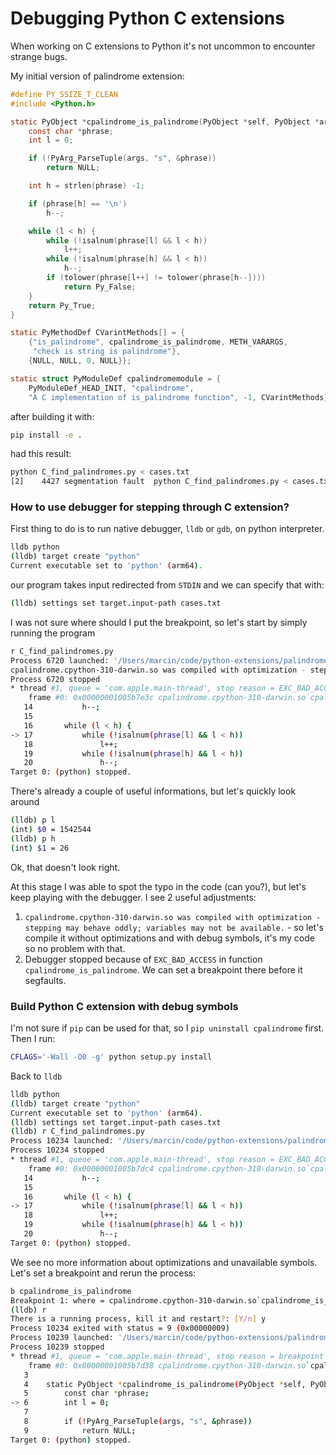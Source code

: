 # Debugging Python C extensions

When working on C extensions to Python it's not uncommon to encounter strange bugs. 

My initial version of palindrome extension:

```C
#define PY_SSIZE_T_CLEAN
#include <Python.h>

static PyObject *cpalindrome_is_palindrome(PyObject *self, PyObject *args) {
    const char *phrase;
    int l = 0;

    if (!PyArg_ParseTuple(args, "s", &phrase))
        return NULL;

    int h = strlen(phrase) -1;

    if (phrase[h] == '\n')
        h--;

    while (l < h) {
        while (!isalnum(phrase[l] && l < h))
            l++;
        while (!isalnum(phrase[h] && l < h))
            h--;
        if (tolower(phrase[l++] != tolower(phrase[h--])))
            return Py_False;
    }
    return Py_True;
}

static PyMethodDef CVarintMethods[] = {
    {"is_palindrome", cpalindrome_is_palindrome, METH_VARARGS, 
     "check is string is palindrome"},
    {NULL, NULL, 0, NULL}};

static struct PyModuleDef cpalindromemodule = {
    PyModuleDef_HEAD_INIT, "cpalindrome",
    "A C implementation of is_palindrome function", -1, CVarintMethods};
```
after building it with:

```bash
pip install -e .
```

had this result:

```bash
python C_find_palindromes.py < cases.txt                                               
[2]    4427 segmentation fault  python C_find_palindromes.py < cases.txt
```

### How to use debugger for stepping through C extension?

First thing to do is to run native debugger, `lldb` or `gdb`, on python interpreter.
```bash
lldb python
(lldb) target create "python"
Current executable set to 'python' (arm64).
```

our program takes input redirected from `STDIN` and we can specify that with:

```bash
(lldb) settings set target.input-path cases.txt
```

I was not sure where should I put the breakpoint, so let's start by simply running the program


```bash
r C_find_palindromes.py 
Process 6720 launched: '/Users/marcin/code/python-extensions/palindrome/.venv/bin/python' (arm64)
cpalindrome.cpython-310-darwin.so was compiled with optimization - stepping may behave oddly; variables may not be available.
Process 6720 stopped
* thread #1, queue = 'com.apple.main-thread', stop reason = EXC_BAD_ACCESS (code=1, address=0x101200000)
    frame #0: 0x00000001005b7e3c cpalindrome.cpython-310-darwin.so`cpalindrome_is_palindrome(self=<unavailable>, args=<unavailable>) at cpalindromemodule.c:17:17 [opt]
   14  	        h--;
   15  	
   16  	    while (l < h) {
-> 17  	        while (!isalnum(phrase[l] && l < h))
   18  	            l++;
   19  	        while (!isalnum(phrase[h] && l < h))
   20  	            h--;
Target 0: (python) stopped.
```

There's already a couple of useful informations, but let's quickly look around

```bash
(lldb) p l
(int) $0 = 1542544
(lldb) p h
(int) $1 = 26
```

Ok, that doesn't look right.

At this stage I was able to spot the typo in the code (can you?), but let's keep playing with the debugger. I see 2 useful adjustments:
1. `cpalindrome.cpython-310-darwin.so was compiled with optimization - stepping may behave oddly; variables may not be available.` - so let's compile it without optimizations and with debug symbols, it's my code so no problem with that.
2. Debugger stopped because of `EXC_BAD_ACCESS` in function `cpalindrome_is_palindrome`. We can set a breakpoint there before it segfaults.

### Build Python C extension with debug symbols

I'm not sure if `pip` can be used for that, so I `pip uninstall cpalindrome` first.
Then I run:

```bash
CFLAGS='-Wall -O0 -g' python setup.py install
```

Back to `lldb`

```bash
lldb python                                                                    
(lldb) target create "python"
Current executable set to 'python' (arm64).
(lldb) settings set target.input-path cases.txt
(lldb) r C_find_palindromes.py 
Process 10234 launched: '/Users/marcin/code/python-extensions/palindrome/.venv/bin/python' (arm64)
Process 10234 stopped
* thread #1, queue = 'com.apple.main-thread', stop reason = EXC_BAD_ACCESS (code=1, address=0x101b00000)
    frame #0: 0x00000001005b7dc4 cpalindrome.cpython-310-darwin.so`cpalindrome_is_palindrome(self=0x0000000101987d80, args=0x0000000101926560) at cpalindromemodule.c:17:17
   14  	        h--;
   15  	
   16  	    while (l < h) {
-> 17  	        while (!isalnum(phrase[l] && l < h))
   18  	            l++;
   19  	        while (!isalnum(phrase[h] && l < h))
   20  	            h--;
Target 0: (python) stopped.
```

We see no more information about optimizations and unavailable symbols. Let's set a breakpoint and rerun the process:

```bash
b cpalindrome_is_palindrome
Breakpoint 1: where = cpalindrome.cpython-310-darwin.so`cpalindrome_is_palindrome + 20 at cpalindromemodule.c:6:9, address = 0x00000001005b7d38
(lldb) r
There is a running process, kill it and restart?: [Y/n] y
Process 10234 exited with status = 9 (0x00000009) 
Process 10239 launched: '/Users/marcin/code/python-extensions/palindrome/.venv/bin/python' (arm64)
Process 10239 stopped
* thread #1, queue = 'com.apple.main-thread', stop reason = breakpoint 1.1
    frame #0: 0x00000001005b7d38 cpalindrome.cpython-310-darwin.so`cpalindrome_is_palindrome(self=0x0000000101087d80, args=0x0000000101026560) at cpalindromemodule.c:6:9
   3   	
   4   	static PyObject *cpalindrome_is_palindrome(PyObject *self, PyObject *args) {
   5   	    const char *phrase;
-> 6   	    int l = 0;
   7   	
   8   	    if (!PyArg_ParseTuple(args, "s", &phrase))
   9   	        return NULL;
Target 0: (python) stopped.
```
